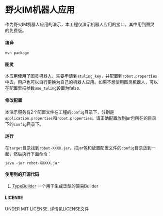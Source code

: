 # 野火IM机器人应用
作为野火IM机器人应用的演示，本工程仅演示机器人应用的接口。其中用到图灵的免费版。

#### 编译
```
mvn package
```

#### 图灵
本应用使用了[图灵机器人](http://www.tuling123.com)，需要申请到```atuling_key```，并配置到```robot.properties```中去。用户也可以自行更换为自己的机器人应用。如果不想使用图灵机器人，可以在配置里把参数```use_tuling```设置为false.

#### 修改配置
本演示服务有2个配置文件在工程的```config```目录下，分别是```application.properties```和```robot.properties```。请正确配置放到jar包所在的目录下的```config```目录下。

#### 运行
在```target```目录找到```robot-XXXX.jar```，把jar包和放置配置文件的```config```目录放到一起，然后执行下面命令：
```
java -jar robot-XXXXX.jar
```

#### 使用到的开源代码
1. [TypeBuilder](https://github.com/ikidou/TypeBuilder) 一个用于生成泛型的简易Builder

#### LICENSE
UNDER MIT LICENSE. 详情见LICENSE文件

